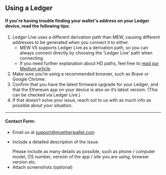 ## Using a Ledger

#### If you're having trouble finding your wallet's address on your Ledger device, read the following tips:

1. Ledger Live uses a different derivation path than MEW, causing different addresses to be generated when you connect it to either.
   - MEW V5 supports Ledger Live as a derivation path, so you can always connect directly by choosing the 'Ledger Live' path when connecting.
   - If you need further explanation about HD paths, feel free to [read our Medium article](https://medium.com/myetherwallet/hd-wallets-and-derivation-paths-explained-865a643c7bf2).
2. Make sure you’re using a recommended browser, such as Brave or Google Chrome.
3. Confirm that you have the latest firmware upgrade for your Ledger, and that the Ethereum app on your device is also on it’s latest version. (This can be checked via Ledger Live.)
4. If that doesn’t solve your issue, reach out to us with as much info as possible about your situation.

---

#### Contact Form:

- Email us at support@myetherwallet.com
- <p>Include a detailed description of the issue.</p>
  <note>Please include as many details as possible, such as phone / computer model, OS number, version of the app / site you are using, browser version etc.</note>
- Attach screenshots (optional)
